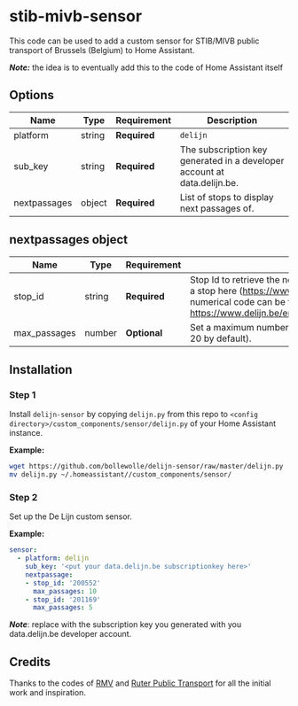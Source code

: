 # stib-mivb-sensor

This code can be used to add a custom sensor for STIB/MIVB public transport of Brussels (Belgium) to Home Assistant.

**_Note:_** the idea is to eventually add this to the code of Home Assistant itself

## Options

| Name | Type | Requirement | Description
| ---- | ---- | ------- | -----------
| platform | string | **Required** | `delijn`
| sub_key | string | **Required** | The subscription key generated in a developer account at data.delijn.be.
| nextpassages | object | **Required** | List of stops to display next passages of.

## nextpassages object

| Name | Type | Requirement | Description
| ---- | ---- | ------- | -----------
| stop_id | string | **Required** | Stop Id to retrieve the next passages of. These can be found by searching a stop here (https://www.delijn.be/en/haltes/). After the search the 6 digit numerical code can be found in the URL. Ie. 200552 in case the URL is https://www.delijn.be/en/haltes/halte/200552/Gent_Korenmarkt_perron_2.
| max_passages | number | **Optional** | Set a maximum number of passages to return in the sensor (maximum is 20 by default).

## Installation

### Step 1

Install `delijn-sensor` by copying `delijn.py` from this repo to `<config directory>/custom_components/sensor/delijn.py` of your Home Assistant instance.

**Example:**

```bash
wget https://github.com/bollewolle/delijn-sensor/raw/master/delijn.py
mv delijn.py ~/.homeassistant//custom_components/sensor/
```

### Step 2

Set up the De Lijn custom sensor.

**Example:**

```yaml
sensor:
  - platform: delijn
    sub_key: '<put your data.delijn.be subscriptionkey here>'
    nextpassage:
    - stop_id: '200552'
      max_passages: 10
    - stop_id: '201169'
      max_passages: 5
```
**_Note_**: replace with the subscription key you generated with you data.delijn.be developer account.

## Credits

Thanks to the codes of [RMV](https://www.home-assistant.io/components/sensor.rmvtransport/) and [Ruter Public Transport](https://www.home-assistant.io/components/sensor.ruter/) for all the initial work and inspiration.

